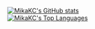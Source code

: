[![MikaKC's GitHub stats](https://github-readme-stats.vercel.app/api?username=mikakc&theme=dracula)](https://github.com/MikaKC/)<br>
[![MikaKC's Top Languages](https://github-readme-stats.vercel.app/api/top-langs/?username=MikaKC&theme=dracula)](https://github.com/MikaKC/)
